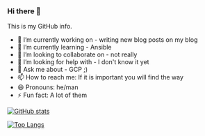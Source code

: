 ### Hi there 👋

This is my GitHub info.

- 🔭 I’m currently working on - writing new blog posts on my blog
- 🌱 I’m currently learning - Ansible
- 👯 I’m looking to collaborate on - not really 
- 🤔 I’m looking for help with - I don't know it yet
- 💬 Ask me about - GCP ;)
- 📫 How to reach me: If it is important you will find the way
- 😄 Pronouns: he/man
- ⚡ Fun fact: A lot of them

[![GitHub stats](https://github-readme-stats-seven-beryl-53.vercel.app/api?username=wojciehm)](https://github.com/anuraghazra/github-readme-stats)

[![Top Langs](https://github-readme-stats-seven-beryl-53.vercel.app/api/top-langs/?username=wojciehm)](https://github.com/anuraghazra/github-readme-stats)
